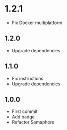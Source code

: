 # 1.2.1
+ Fix Docker multiplatform

## 1.2.0
+ Upgrade dependencies

## 1.1.0
+ Fix instructions
+ Upgrade dependencies

## 1.0.0
+ First commit
+ Add badge
+ Refactor Semaphore